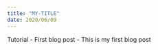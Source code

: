 ```yaml
---
title: "MY-TITLE"
date: 2020/06/09
---
```


Tutorial - First blog post - This is my first blog post   
